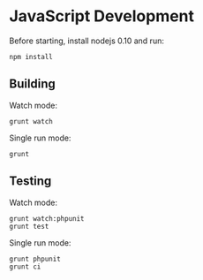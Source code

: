 # JavaScript Development
Before starting, install nodejs 0.10 and run:

	npm install

## Building
Watch mode:

	grunt watch

Single run mode:

	grunt

## Testing
Watch mode:

	grunt watch:phpunit
	grunt test

Single run mode:

	grunt phpunit
	grunt ci
